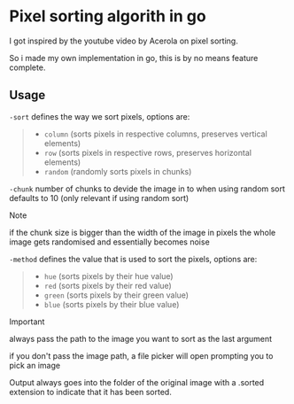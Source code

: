 # Pixel sorting algorith in go

I got inspired by the youtube video by Acerola on pixel sorting.

So i made my own implementation in go, this is by no means feature complete.

## Usage

`-sort` defines the way we sort pixels, options are:

> - `column` (sorts pixels in respective columns, preserves vertical elements)
> - `row` (sorts pixels in respective rows, preserves horizontal elements)
> - `random` (randomly sorts pixels in chunks)

`-chunk` number of chunks to devide the image in to when using random sort defaults to 10 (only relevant if using random sort)

> [!NOTE]
> if the chunk size is bigger than the width of the image in pixels the whole image gets randomised and essentially becomes noise

`-method` defines the value that is used to sort the pixels, options are:

> - `hue` (sorts pixels by their hue value)
> - `red` (sorts pixels by their red value)
> - `green` (sorts pixels by their green value)
> - `blue` (sorts pixels by their blue value)

> [!IMPORTANT]
> always pass the path to the image you want to sort as the last argument
>
> if you don't pass the image path, a file picker will open prompting you to pick an image 

Output always goes into the folder of the original image with a .sorted extension to indicate that it has been sorted.
